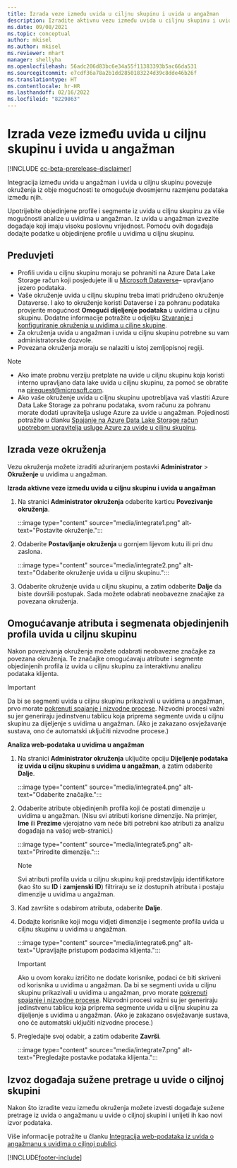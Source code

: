 ```yaml
---
title: Izrada veze između uvida u ciljnu skupinu i uvida u angažman
description: Izradite aktivnu vezu između uvida u ciljnu skupinu i uvida u angažman da biste omogućili dvosmjerno dijeljenje podataka.
ms.date: 09/08/2021
ms.topic: conceptual
author: mkisel
ms.author: mkisel
ms.reviewer: mhart
manager: shellyha
ms.openlocfilehash: 56adc206d83bc6e34a55f11383393b5ac66da531
ms.sourcegitcommit: e7cdf36a78a2b1dd2850183224d39c8dde46b26f
ms.translationtype: HT
ms.contentlocale: hr-HR
ms.lasthandoff: 02/16/2022
ms.locfileid: "8229863"
---
```

# <a name="create-a-link-between-audience-insights-and-engagement-insights"></a>Izrada veze između uvida u ciljnu skupinu i uvida u angažman

[!INCLUDE [cc-beta-prerelease-disclaimer](includes/cc-beta-prerelease-disclaimer.md)]

Integracija između uvida u angažman i uvida u ciljnu skupinu povezuje okruženja iz obje mogućnosti te omogućuje dvosmjernu razmjenu podataka između njih.

Upotrijebite objedinjene profile i segmente iz uvida u ciljnu skupinu za više mogućnosti analize u uvidima u angažman. Iz uvida u angažman izvezite događaje koji imaju visoku poslovnu vrijednost. Pomoću ovih događaja dodajte podatke u objedinjene profile u uvidima u ciljnu skupinu.

## <a name="prerequisites"></a>Preduvjeti

- Profili uvida u ciljnu skupinu moraju se pohraniti na Azure Data Lake Storage račun koji posjedujete ili u [Microsoft Dataverse](/powerapps/maker/data-platform/data-platform-intro)&ndash; upravljano jezero podataka. 
- Vaše okruženje uvida u ciljnu skupinu treba imati pridruženo okruženje Dataverse. I ako to okruženje koristi Dataverse i za pohranu podataka provjerite mogućnost **Omogući dijeljenje podataka** u uvidima u ciljnu skupinu. Dodatne informacije potražite u odjeljku [Stvaranje i konfiguriranje okruženja u uvidima u ciljne skupine](../audience-insights/create-environment.md).
- Za okruženja uvida u angažman i uvida u ciljnu skupinu potrebne su vam administratorske dozvole.
- Povezana okruženja moraju se nalaziti u istoj zemljopisnoj regiji.

> [!NOTE]
> - Ako imate probnu verziju pretplate na uvide u ciljnu skupinu koja koristi interno upravljano data lake uvida u ciljnu skupinu, za pomoć se obratite na [pirequest@microsoft.com](mailto:pirequest@microsoft.com). 
> - Ako vaše okruženje uvida u ciljnu skupinu upotrebljava vaš vlastiti Azure Data Lake Storage za pohranu podataka, svom računu za pohranu morate dodati upravitelja usluge Azure za uvide u angažman. Pojedinosti potražite u članku [Spajanje na Azure Data Lake Storage račun upotrebom upravitelja usluge Azure za uvide u ciljnu skupinu](../audience-insights/connect-service-principal.md). 


## <a name="create-an-environment-link"></a>Izrada veze okruženja

Vezu okruženja možete izraditi ažuriranjem postavki **Administrator** > **Okruženje** u uvidima u angažman.

**Izrada aktivne veze između uvida u ciljnu skupinu i uvida u angažman**

1. Na stranici **Administrator okruženja** odaberite karticu **Povezivanje okruženja**.

    :::image type="content" source="media/integrate1.png" alt-text="Postavite okruženje.":::

1. Odaberite **Postavljanje okruženja** u gornjem lijevom kutu ili pri dnu zaslona.

     :::image type="content" source="media/integrate2.png" alt-text="Odaberite okruženje uvida u ciljnu skupinu.":::

1. Odaberite okruženje uvida u ciljnu skupinu, a zatim odaberite **Dalje** da biste dovršili postupak. Sada možete odabrati neobavezne značajke za povezana okruženja.
 
## <a name="enable-audience-insights-unified-profiles-attributes-and-segments"></a>Omogućavanje atributa i segmenata objedinjenih profila uvida u ciljnu skupinu

Nakon povezivanja okruženja možete odabrati neobavezne značajke za povezana okruženja. Te značajke omogućavaju atribute i segmente objedinjenih profila iz uvida u ciljnu skupinu za interaktivnu analizu podataka klijenta.

> [!IMPORTANT]
> Da bi se segmenti uvida u ciljnu skupinu prikazivali u uvidima u angažman, prvo morate [pokrenuti spajanje i nizvodne procese](../audience-insights/merge-entities.md). Nizvodni procesi važni su jer generiraju jedinstvenu tablicu koja priprema segmente uvida u ciljnu skupinu za dijeljenje s uvidima u angažman. (Ako je zakazano osvježavanje sustava, ono će automatski uključiti nizvodne procese.)

**Analiza web-podataka u uvidima u angažman**

1. Na stranici **Administrator okruženja** uključite opciju **Dijeljenje podataka iz uvida u ciljnu skupinu s uvidima u angažman**, a zatim odaberite **Dalje**.

    :::image type="content" source="media/integrate4.png" alt-text="Odaberite značajke.":::

1. Odaberite atribute objedinjenih profila koji će postati dimenzije u uvidima u angažman. (Nisu svi atributi korisne dimenzije. Na primjer, **Ime** ili **Prezime** vjerojatno vam neće biti potrebni kao atributi za analizu događaja na vašoj web-stranici.)

    :::image type="content" source="media/integrate5.png" alt-text="Priredite dimenzije.":::

   >[!NOTE]
   > Svi atributi profila uvida u ciljnu skupinu koji predstavljaju identifikatore (kao što su **ID** i **zamjenski ID**) filtriraju se iz dostupnih atributa i postaju dimenzije u uvidima u angažman.

1. Kad završite s odabirom atributa, odaberite **Dalje**.
1. Dodajte korisnike koji mogu vidjeti dimenzije i segmente profila uvida u ciljnu skupinu u uvidima u angažman.

    :::image type="content" source="media/integrate6.png" alt-text="Upravljajte pristupom podacima klijenta.":::

   > [!IMPORTANT]
   > Ako u ovom koraku izričito ne dodate korisnike, podaci će biti skriveni od korisnika u uvidima u angažman.
   > Da bi se segmenti uvida u ciljnu skupinu prikazivali u uvidima u angažman, prvo morate [pokrenuti spajanje i nizvodne procese](../audience-insights/merge-entities.md). Nizvodni procesi važni su jer generiraju jedinstvenu tablicu koja priprema segmente uvida u ciljnu skupinu za dijeljenje s uvidima u angažman. (Ako je zakazano osvježavanje sustava, ono će automatski uključiti nizvodne procese.)

1. Pregledajte svoj odabir, a zatim odaberite **Završi**.

    :::image type="content" source="media/integrate7.png" alt-text="Pregledajte postavke podataka klijenta.":::

## <a name="export-refined-events-to-audience-insights"></a>Izvoz događaja sužene pretrage u uvide o ciljnoj skupini

Nakon što izradite vezu između okruženja možete izvesti događaje sužene pretrage iz uvida o angažmanu u uvide o ciljnoj skupini i unijeti ih kao novi izvor podataka. 

Više informacije potražite u članku [Integracija web-podataka iz uvida o angažmanu s uvidima o ciljnoj publici](../audience-insights/integrate-engagement-insights.md).

<!--
## Share engagement insights refined events with audience insights

After you create a link between environments, a new option becomes available for you to share [refined events](refined-events.md) with audience insights.

Consider the following when creating refined events for audience insights: 

- Provide a meaningful name for the refined event. It will be used as an activity name in audience insights.
- Select at least the following properties to create an activity in audience insights: 
    - Signal.Action.Name indicates the activity details.
    - Signal.User.Id maps with the customer ID.
    - Signal.View.Uri is a web address as a basis for segments or measures.
    - Signal.Export.Id is a primary key for events.
    - Signal.Timestamp determines the date and time for the activity.

To share refined events:

1. From the engagement insights menu, select **Data** and then select the **Events** tab.
2. On the **Action** menu, select **Share as activity**.

    :::image type="content" source="media/integrate8.png" alt-text="Data shared events settings.":::

3. You can view and stop actively shared events on the **Export and Sharing** tab.
4. -- per Michael K, we need a mock here (Mukesh needs to update to reflect what happens in AUI once a user shares a refined event (i.e. no longer AUI, data wrangler needs to go discover data in the storage, the shared event is available as a DS and entity, correct?)

### Attach refined events shared as activities to unified profiles in audience insights

You can bring customer web activity data from engagement insights into audience insights. In addition to transactional, demographic, or behavioral data, you can view activities on the web in unified customer profiles. You can then use these profiles to get insights such as segments, measures, and predictions for audience activation.

Follow the steps in [data unification](../audience-insights/data-unification.md) to map, match, and merge website authentication information to unified profiles in audience insights.

You can also share refined events that are now available in audience insights, identified as data sources and entities. 

Next, you can relate event data from engagement insights as unified activities in customer profiles.

### Relate refined event data as an activity of a customer profile

After unifying the data, you can configure the activity for the customer profile. For more information, go to [Customer activities](../audience-insights/activities.md).

:::image type="content" source="media/web-event-activity.png" alt-text="Activities page with expanded Edit activity pane.":::

Next, configure the new activity by using mapping elements: 

- **Primary Key**: Signal.Export.Id, a unique ID that is available for every event record in engagement insights. This property is automatically generated.

- **Timestamp**: Signal.Timestamp in the event property.

- **Event**: Signal.Name, the event name that you want to track.

- **Web address**: Signal.View.Uri that refers to the URI of the page that created the event.

- **Details**: Signal.Action.Name to represent the information to associate with the event. The selected property in this case indicates that the event is for email promotion.

- **Activity type**: In this example, we choose the existing activity type WebLog. This selection is a useful filter option to run prediction models or create segments based on this activity type.

- **Set up relationship**: This important setting ties the activity to existing customer profiles. **Signal.User.Id** is the identifier configured in the SDK to be collected. It relates to the user ID in other data sources that are configured in audience insights. 

This example configures the relationship between Signal.User.Id and RetailCustomers:CustomerRetailId, which is the primary key that was identified in the map step of the data unification process.

After processing the activities, you can review customer records and open a customer card to see activities from engagement insights in the timeline. 

> [!TIP]
> To find a customer ID that has an engagement insights activity, go to **Entities** and preview the data for the UnifiedActivity entity. **ActivityTypeDisplay = WebLog** contains the engagement insights activity configured in the preceding example. Copy the customer ID for one of those records and search<!--note from editor: Edit okay? I couldn't quite follow this.-- > for that ID on the **Customers** page.

--> 

[!INCLUDE[footer-include](../includes/footer-banner.md)]
